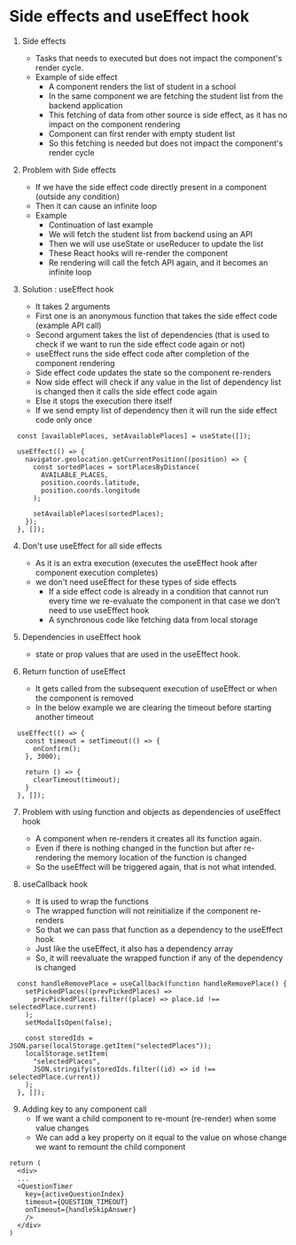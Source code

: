 # Side effects and useEffect hook

1. Side effects
   - Tasks that needs to executed but does not impact the component's render cycle.
   - Example of side effect
     - A component renders the list of student in a school
     - In the same component we are fetching the student list from the backend application
     - This fetching of data from other source is side effect, as it has no impact on the component rendering
     - Component can first render with empty student list
     - So this fetching is needed but does not impact the component's render cycle

2. Problem with Side effects
   - If we have the side effect code directly present in a component (outside any condition)
   - Then it can cause an infinite loop
   - Example
     - Continuation of last example
     - We will fetch the student list from backend using an API
     - Then we will use useState or useReducer to update the list
     - These React hooks will re-render the component
     - Re rendering will call the fetch API again, and it becomes an infinite loop

3. Solution : useEffect hook
   - It takes 2 arguments
   - First one is an anonymous function that takes the side effect code (example API call)
   - Second argument takes the list of dependencies (that is used to check if we want to run the side effect code again or not)
   - useEffect runs the side effect code after completion of the component rendering
   - Side effect code updates the state so the component re-renders
   - Now side effect will check if any value in the list of dependency list is changed then it calls the side effect code again
   - Else it stops the execution there itself
   - If we send empty list of dependency then it will run the side effect code only once

```
  const [availablePlaces, setAvailablePlaces] = useState([]);

  useEffect(() => {
    navigator.geolocation.getCurrentPosition((position) => {
      const sortedPlaces = sortPlacesByDistance(
        AVAILABLE_PLACES,
        position.coords.latitude,
        position.coords.longitude
      );

      setAvailablePlaces(sortedPlaces);
    });
  }, []);

```

4. Don't use useEffect for all side effects
   - As it is an extra execution (executes the useEffect hook after component execution completes)
   - we don't need useEffect for these types of side effects
     - If a side effect code is already in a condition that cannot run every time we re-evaluate the component in that case we don't need to use useEffect hook
     - A synchronous code like fetching data from local storage

5. Dependencies in useEffect hook
   - state or prop values that are used in the useEffect hook.

6. Return function of useEffect
   - It gets called from the subsequent execution of useEffect or when the component is removed
   - In the below example we are clearing the timeout before starting another timeout

```
  useEffect(() => {
    const timeout = setTimeout(() => {
      onConfirm();
    }, 3000);

    return () => {
      clearTimeout(timeout);
    }
  }, []);

```

7. Problem with using function and objects as dependencies of useEffect hook  
   - A component when re-renders it creates all its function again.
   - Even if there is nothing changed in the function but after re-rendering the memory location of the function is changed
   - So the useEffect will be triggered again, that is not what intended.

8. useCallback hook
   - It is used to wrap the functions 
   - The wrapped function will not reinitialize if the component re-renders
   - So that we can pass that function as a dependency to the useEffect hook
   - Just like the useEffect, it also has a dependency array
   - So, it will reevaluate the wrapped function if any of the dependency is changed

```
  const handleRemovePlace = useCallback(function handleRemovePlace() {
    setPickedPlaces((prevPickedPlaces) =>
      prevPickedPlaces.filter((place) => place.id !== selectedPlace.current)
    );
    setModalIsOpen(false);

    const storedIds = JSON.parse(localStorage.getItem("selectedPlaces"));
    localStorage.setItem(
      "selectedPlaces",
      JSON.stringify(storedIds.filter((id) => id !== selectedPlace.current))
    );
  }, []);
```

9. Adding key to any component call
    - If we want a child component to re-mount (re-render) when some value changes
    - We can add a key property on it equal to the value on whose change we want to remount the child component

```
return (
  <div>
  ...
  <QuestionTimer
    key={activeQuestionIndex}
    timeout={QUESTION_TIMEOUT}
    onTimeout={handleSkipAnswer}
    />
  </div>
)
```
